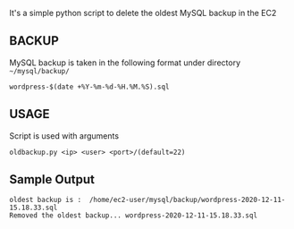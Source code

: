 It's a simple python script to delete the oldest MySQL backup in the EC2

## BACKUP

MySQL backup is taken in the following format under directory `~/mysql/backup/`

    wordpress-$(date +%Y-%m-%d-%H.%M.%S).sql

## USAGE

Script is used with arguments

    oldbackup.py <ip> <user> <port>/(default=22)

## Sample Output

    oldest backup is :  /home/ec2-user/mysql/backup/wordpress-2020-12-11-15.18.33.sql
    Removed the oldest backup... wordpress-2020-12-11-15.18.33.sql
